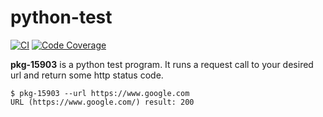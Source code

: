 # python-test

[![CI](https://github.com/tagdots-dev/python-test/actions/workflows/ci.yaml/badge.svg?logo=github&labelColor=222222)](https://github.com/tagdots-dev/python-test/actions/workflows/ci.yaml) [![Code Coverage](https://img.shields.io/endpoint?url=https://raw.githubusercontent.com/tagdots-dev/python-test/refs/heads/coverage/coverage.json)](https://github.com/tagdots-dev/python-test/actions/workflows/coverage.yaml)

**pkg-15903** is a python test program. It runs a request call to your desired url and return some http status code.

```
$ pkg-15903 --url https://www.google.com
URL (https://www.google.com/) result: 200
```
